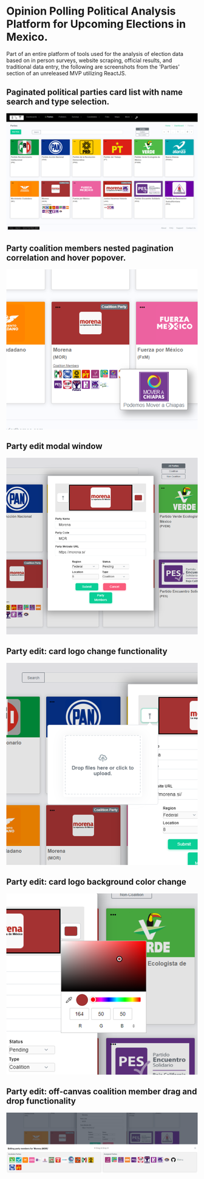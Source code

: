# Opinion Polling Political Analysis Platform for Upcoming Elections in Mexico.
Part of an entire platform of tools used for the analysis of election data based on in person surveys,
website scraping, official results, and traditional data entry, the following are screenshots from the 
'Parties' section of an unreleased MVP utilizing ReactJS.

## Paginated political parties card list with name search and type selection.
![Int1](https://github.com/TimIsabella/Int_reactSnippets/blob/main/I1.png)

## Party coalition members nested pagination correlation and hover popover.
![Int2](https://github.com/TimIsabella/Int_reactSnippets/blob/main/I2.png)

## Party edit modal window
![Int3](https://github.com/TimIsabella/Int_reactSnippets/blob/main/I3.png)

## Party edit: card logo change functionality
![Int4](https://github.com/TimIsabella/Int_reactSnippets/blob/main/I4.png)

## Party edit: card logo background color change
![Int5](https://github.com/TimIsabella/Int_reactSnippets/blob/main/I5.png)

## Party edit: off-canvas coalition member drag and drop functionality
![Int6](https://github.com/TimIsabella/Int_reactSnippets/blob/main/I6.png)
